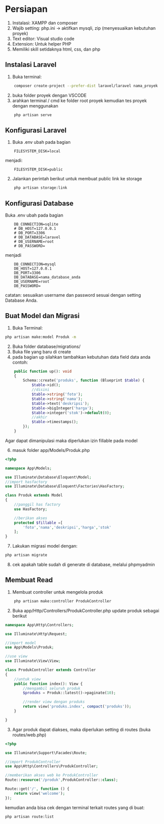 # Persiapan

1. Instalasi: XAMPP dan composer
2. Wajib setting: php.ini -> aktifkan mysqli, zip (menyesuaikan kebutuhan proyek)
3. Text editor: Visual studio code
4. Extension: Untuk helper PHP
5. Memiliki skill setidaknya html, css, dan php

## Instalasi Laravel

1. Buka terminal:

```bash
    composer create-project --prefer-dist laravel/laravel nama_proyek
```

2. buka folder proyek dengan VSCODE
3. arahkan terminal / cmd ke folder root proyek kemudian tes proyek dengan menggunakan

```bash
    php artisan serve
```

## Konfigurasi Laravel

1. Buka .env ubah pada bagian

```env
    FILESYSTEM_DISK=local
```

menjadi:

```env
    FILESYSTEM_DISK=public
```

2. Jalankan perintah berikut untuk membuat public link ke storage

```bash
    php artisan storage:link
```

## Konfigurasi Database

Buka .env ubah pada bagian

```env
    DB_CONNECTION=sqlite
    # DB_HOST=127.0.0.1
    # DB_PORT=3306
    # DB_DATABASE=laravel
    # DB_USERNAME=root
    # DB_PASSWORD=
```

menjadi

```env
    DB_CONNECTION=mysql
    DB_HOST=127.0.0.1
    DB_PORT=3306
    DB_DATABASE=nama_database_anda
    DB_USERNAME=root
    DB_PASSWORD=
```

catatan: sesuaikan username dan password sesuai dengan setting Database Anda.

## Buat Model dan Migrasi

1. Buka Terminal:

```bash
php artisan make:model Produk -m
```

2. Buka folder database/migrations/
3. Buka file yang baru di create
4. pada bagian up silahkan tambahkan kebutuhan data field data anda
   contoh:

```php
    public function up(): void
    {
        Schema::create('produks', function (Blueprint $table) {
            $table->id();
            //disini
            $table->string('foto');
            $table->string('nama');
            $table->text('deskripsi');
            $table->bigInteger('harga');
            $table->integer('stok')->default(0);
            //akhir
            $table->timestamps();
        });
    }
```

Agar dapat dimanipulasi maka diperlukan izin fillable pada model

6. masuk folder app/Models/Produk.php

```php
<?php

namespace App\Models;

use Illuminate\Database\Eloquent\Model;
//import hasfactory
use Illuminate\Database\Eloquent\Factories\HasFactory;

class Produk extends Model
{
    //panggil has factory
    use HasFactory;

    //berikan akses
    protected $fillable =[
        'foto','nama','deskripsi','harga','stok'
    ];
}

```

7. Lakukan migrasi model dengan:

```bash
php artisan migrate
```

8. cek apakah table sudah di generate di database, melalui phpmyadmin

## Membuat Read

1. Membuat controller untuk mengelola produk

```bash
    php artisan make:controller ProdukController
```

2. Buka app/Http/Controllers/ProdukController.php
   update produk sebagai berikut

```php
namespace App\Http\Controllers;

use Illuminate\Http\Request;

//import model
use App\Models\Produk;

//use view
use Illuminate\View\View;

class ProdukController extends Controller
{
    //untuk view
    public function index(): View {
        //mengambil seluruh produk
        $produks = Produk::latest()->paginate(10);

        //render view dengan produks
        return view('produks.index', compact('produks'));
    }

}
```

3. Agar produk dapat diakses, maka diperlukan setting di routes (buka routes/web.php)

```php
<?php

use Illuminate\Support\Facades\Route;

//import ProdukController
use App\Http\Controllers\ProdukController;

//memberikan akses web ke ProdukController
Route::resource('/produk',ProdukController::class);

Route::get('/', function () {
    return view('welcome');
});

```

kemudian anda bisa cek dengan terminal terkait routes yang di buat:

```bash
php artisan route:list
```
